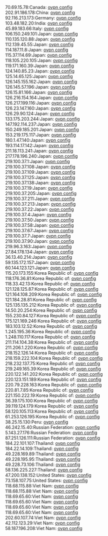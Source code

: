 70.69.15.78:Canada: [ovpn config](vpn/70_69_15_78.ovpn)  
202.91.186.178:China: [ovpn config](vpn/202_91_186_178.ovpn)  
92.116.213.173:Germany: [ovpn config](vpn/92_116_213_173.ovpn)  
103.48.182.20:India: [ovpn config](vpn/103_48_182_20.ovpn)  
45.89.183.66:Italy: [ovpn config](vpn/45_89_183_66.ovpn)  
106.150.249.101:Japan: [ovpn config](vpn/106_150_249_101.ovpn)  
110.135.120.88:Japan: [ovpn config](vpn/110_135_120_88.ovpn)  
112.139.45.55:Japan: [ovpn config](vpn/112_139_45_55.ovpn)  
114.187.11.8:Japan: [ovpn config](vpn/114_187_11_8.ovpn)  
115.37.114.69:Japan: [ovpn config](vpn/115_37_114_69.ovpn)  
118.105.220.105:Japan: [ovpn config](vpn/118_105_220_105.ovpn)  
119.171.160.39:Japan: [ovpn config](vpn/119_171_160_39.ovpn)  
124.140.85.23:Japan: [ovpn config](vpn/124_140_85_23.ovpn)  
125.14.65.125:Japan: [ovpn config](vpn/125_14_65_125.ovpn)  
126.145.155.162:Japan: [ovpn config](vpn/126_145_155_162.ovpn)  
126.145.57.196:Japan: [ovpn config](vpn/126_145_57_196.ovpn)  
126.15.81.166:Japan: [ovpn config](vpn/126_15_81_166.ovpn)  
126.216.154.164:Japan: [ovpn config](vpn/126_216_154_164.ovpn)  
126.217.199.116:Japan: [ovpn config](vpn/126_217_199_116.ovpn)  
126.23.147.160:Japan: [ovpn config](vpn/126_23_147_160.ovpn)  
126.29.90.124:Japan: [ovpn config](vpn/126_29_90_124.ovpn)  
133.175.203.244:Japan: [ovpn config](vpn/133_175_203_244.ovpn)  
147.192.114.237:Japan: [ovpn config](vpn/147_192_114_237.ovpn)  
150.249.185.201:Japan: [ovpn config](vpn/150_249_185_201.ovpn)  
153.219.175.117:Japan: [ovpn config](vpn/153_219_175_117.ovpn)  
180.1.47.140:Japan: [ovpn config](vpn/180_1_47_140.ovpn)  
193.114.17.142:Japan: [ovpn config](vpn/193_114_17_142.ovpn)  
211.18.113.241:Japan: [ovpn config](vpn/211_18_113_241.ovpn)  
217.178.196.240:Japan: [ovpn config](vpn/217_178_196_240.ovpn)  
219.100.37.1:Japan: [ovpn config](vpn/219_100_37_1.ovpn)  
219.100.37.108:Japan: [ovpn config](vpn/219_100_37_108.ovpn)  
219.100.37.109:Japan: [ovpn config](vpn/219_100_37_109.ovpn)  
219.100.37.125:Japan: [ovpn config](vpn/219_100_37_125.ovpn)  
219.100.37.138:Japan: [ovpn config](vpn/219_100_37_138.ovpn)  
219.100.37.19:Japan: [ovpn config](vpn/219_100_37_19.ovpn)  
219.100.37.205:Japan: [ovpn config](vpn/219_100_37_205.ovpn)  
219.100.37.211:Japan: [ovpn config](vpn/219_100_37_211.ovpn)  
219.100.37.213:Japan: [ovpn config](vpn/219_100_37_213.ovpn)  
219.100.37.22:Japan: [ovpn config](vpn/219_100_37_22.ovpn)  
219.100.37.4:Japan: [ovpn config](vpn/219_100_37_4.ovpn)  
219.100.37.50:Japan: [ovpn config](vpn/219_100_37_50.ovpn)  
219.100.37.58:Japan: [ovpn config](vpn/219_100_37_58.ovpn)  
219.100.37.67:Japan: [ovpn config](vpn/219_100_37_67.ovpn)  
219.100.37.7:Japan: [ovpn config](vpn/219_100_37_7.ovpn)  
219.100.37.90:Japan: [ovpn config](vpn/219_100_37_90.ovpn)  
219.96.3.163:Japan: [ovpn config](vpn/219_96_3_163.ovpn)  
27.84.178.134:Japan: [ovpn config](vpn/27_84_178_134.ovpn)  
36.13.40.214:Japan: [ovpn config](vpn/36_13_40_214.ovpn)  
59.135.172.157:Japan: [ovpn config](vpn/59_135_172_157.ovpn)  
60.144.123.121:Japan: [ovpn config](vpn/60_144_123_121.ovpn)  
115.20.173.155:Korea Republic of: [ovpn config](vpn/115_20_173_155.ovpn)  
118.176.36.81:Korea Republic of: [ovpn config](vpn/118_176_36_81.ovpn)  
118.33.42.13:Korea Republic of: [ovpn config](vpn/118_33_42_13.ovpn)  
121.128.125.87:Korea Republic of: [ovpn config](vpn/121_128_125_87.ovpn)  
121.164.108.209:Korea Republic of: [ovpn config](vpn/121_164_108_209.ovpn)  
121.184.28.81:Korea Republic of: [ovpn config](vpn/121_184_28_81.ovpn)  
125.135.135.212:Korea Republic of: [ovpn config](vpn/125_135_135_212.ovpn)  
14.50.20.254:Korea Republic of: [ovpn config](vpn/14_50_20_254.ovpn)  
155.230.84.127:Korea Republic of: [ovpn config](vpn/155_230_84_127.ovpn)  
175.121.169.246:Korea Republic of: [ovpn config](vpn/175_121_169_246.ovpn)  
183.103.12.52:Korea Republic of: [ovpn config](vpn/183_103_12_52.ovpn)  
1.245.195.36:Korea Republic of: [ovpn config](vpn/1_245_195_36.ovpn)  
1.248.110.117:Korea Republic of: [ovpn config](vpn/1_248_110_117.ovpn)  
211.114.104.38:Korea Republic of: [ovpn config](vpn/211_114_104_38.ovpn)  
211.206.1.220:Korea Republic of: [ovpn config](vpn/211_206_1_220.ovpn)  
218.152.126.14:Korea Republic of: [ovpn config](vpn/218_152_126_14.ovpn)  
218.159.222.104:Korea Republic of: [ovpn config](vpn/218_159_222_104.ovpn)  
218.232.137.75:Korea Republic of: [ovpn config](vpn/218_232_137_75.ovpn)  
219.249.165.39:Korea Republic of: [ovpn config](vpn/219_249_165_39.ovpn)  
220.122.141.202:Korea Republic of: [ovpn config](vpn/220_122_141_202.ovpn)  
220.123.151.189:Korea Republic of: [ovpn config](vpn/220_123_151_189.ovpn)  
220.79.228.163:Korea Republic of: [ovpn config](vpn/220_79_228_163.ovpn)  
220.81.7.85:Korea Republic of: [ovpn config](vpn/220_81_7_85.ovpn)  
221.150.222.19:Korea Republic of: [ovpn config](vpn/221_150_222_19.ovpn)  
36.39.175.100:Korea Republic of: [ovpn config](vpn/36_39_175_100.ovpn)  
39.119.124.179:Korea Republic of: [ovpn config](vpn/39_119_124_179.ovpn)  
58.120.105.113:Korea Republic of: [ovpn config](vpn/58_120_105_113.ovpn)  
61.253.126.195:Korea Republic of: [ovpn config](vpn/61_253_126_195.ovpn)  
38.25.15.130:Peru: [ovpn config](vpn/38_25_15_130.ovpn)  
46.242.15.40:Russian Federation: [ovpn config](vpn/46_242_15_40.ovpn)  
5.143.27.176:Russian Federation: [ovpn config](vpn/5_143_27_176.ovpn)  
87.251.126.111:Russian Federation: [ovpn config](vpn/87_251_126_111.ovpn)  
184.22.101.107:Thailand: [ovpn config](vpn/184_22_101_107.ovpn)  
184.22.14.109:Thailand: [ovpn config](vpn/184_22_14_109.ovpn)  
49.228.169.89:Thailand: [ovpn config](vpn/49_228_169_89.ovpn)  
49.228.195.95:Thailand: [ovpn config](vpn/49_228_195_95.ovpn)  
49.228.73.106:Thailand: [ovpn config](vpn/49_228_73_106.ovpn)  
58.136.225.227:Thailand: [ovpn config](vpn/58_136_225_227.ovpn)  
47.200.138.152:United States: [ovpn config](vpn/47_200_138_152.ovpn)  
73.158.107.75:United States: [ovpn config](vpn/73_158_107_75.ovpn)  
118.68.115.88:Viet Nam: [ovpn config](vpn/118_68_115_88.ovpn)  
118.68.115.88:Viet Nam: [ovpn config](vpn/118_68_115_88.ovpn)  
118.69.65.60:Viet Nam: [ovpn config](vpn/118_69_65_60.ovpn)  
118.69.65.60:Viet Nam: [ovpn config](vpn/118_69_65_60.ovpn)  
118.69.65.60:Viet Nam: [ovpn config](vpn/118_69_65_60.ovpn)  
118.69.65.60:Viet Nam: [ovpn config](vpn/118_69_65_60.ovpn)  
202.60.107.74:Viet Nam: [ovpn config](vpn/202_60_107_74.ovpn)  
42.112.123.29:Viet Nam: [ovpn config](vpn/42_112_123_29.ovpn)  
58.187.196.208:Viet Nam: [ovpn config](vpn/58_187_196_208.ovpn)  
